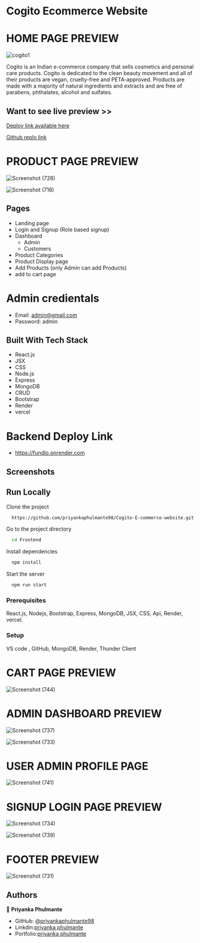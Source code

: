 # Cogito Ecommerce Website

# HOME PAGE PREVIEW

![cogito1](https://user-images.githubusercontent.com/103947245/224358113-3e891ea2-27eb-42ed-96da-83c7d34eec88.png)


Cogito is an Indian e-commerce company that sells cosmetics and personal care products. Cogito is dedicated to the clean beauty movement and all of their products are vegan, cruelty-free and PETA-approved. Products are made with a majority of natural ingredients and extracts and are free of parabens, phthalates, alcohol and sulfates.

## Want to see live preview >>

[Deploy link available here](https://frontend-priyankaphulmante98.vercel.app)

[Github replo link](https://github.com/priyankaphulmante98/Cogito-E-commerce-website)


# PRODUCT PAGE PREVIEW

![Screenshot (728)](https://user-images.githubusercontent.com/103947245/224364891-9e19bff3-bd7b-4d22-8d98-75a8b7b51855.png)

![Screenshot (716)](https://user-images.githubusercontent.com/103947245/224364949-88057bd7-8cf9-464a-ac95-000d11eb7238.png)



## Pages
- Landing page
- Login and Signup (Role based signup)
- Dashboard
   - Admin
   - Customers
- Product Categories
- Product Display page
- Add Products (only Admin can add Products)
- add to cart page

# Admin credientals 
- Email: admin@gmail.com
- Password: admin

## Built With Tech Stack

- React.js
- JSX
- CSS
- Node.js
- Express 
- MongoDB
- CRUD
- Bootstrap
- Render
- vercel

# Backend Deploy Link 

 - https://fundlo.onrender.com

## Screenshots



## Run Locally

Clone the project

```bash
  https://github.com/priyankaphulmante98/Cogito-E-commerce-website.git
```

Go to the project directory

```bash
  cd Frontend
```

Install dependencies

```bash
  npm install
```

Start the server

```bash
  npm run start
```

### Prerequisites
React.js, Nodejs, Bootstrap, Express, MongoDB, JSX, CSS, Api, Render, vercel.

### Setup
VS code , GitHub, MongoDB, Render, Thunder Client

# CART PAGE PREVIEW 

![Screenshot (744)](https://user-images.githubusercontent.com/103947245/224360561-99915b1f-192e-4b58-83f5-7332f11e0764.png)


# ADMIN  DASHBOARD PREVIEW

![Screenshot (737)](https://user-images.githubusercontent.com/103947245/224359703-d9c39c24-01a9-4114-98fd-5380710b89ed.png)


![Screenshot (733)](https://user-images.githubusercontent.com/103947245/224360281-1ba97a60-231d-4f79-a6ff-b6ebfa16e784.png)


# USER ADMIN PROFILE PAGE 

![Screenshot (741)](https://user-images.githubusercontent.com/103947245/224361031-fde5185b-b616-4bf1-8fac-a1b5d5f76418.png)

# SIGNUP LOGIN PAGE PREVIEW

![Screenshot (734)](https://user-images.githubusercontent.com/103947245/224361368-53a20b89-d2f1-421a-b059-1f9367d93a82.png)

![Screenshot (739)](https://user-images.githubusercontent.com/103947245/224361208-7770c753-6020-4110-b833-b2f83411a1f4.png)


# FOOTER PREVIEW

![Screenshot (731)](https://user-images.githubusercontent.com/103947245/224358436-a92dc707-667d-46f6-acc0-40af5f789c93.png)

## Authors

👤 **Priyanka Phulmante**

- GitHub: [@priyankaphulmante98](https://github.com/priyankaphulmante98)
- Linkdin:[priyanka phulmante](https://www.linkedin.com/in/priyanka-phulmante-181633191)
- Portfolio:[priyanka phulmante](https://priyankaphulmante98.github.io)

